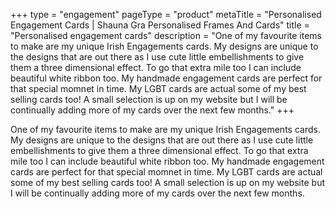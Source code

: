 +++
type = "engagement"
pageType = "product"
metaTitle = "Personalised Engagement Cards | Shauna Gra Personalised Frames And Cards"
title = "Personalised engagement cards"
description = "One of my favourite items to make are my unique Irish Engagements cards. My designs are unique to the designs that are out there as I use cute little embellishments to give them a three dimensional effect. To go that extra mile too I can include beautiful white ribbon too. My handmade engagement cards are perfect for that special momnet in time. My LGBT cards are actual some of my best selling cards too! A small selection is up on my website but I will be continually adding more of my cards over the next few months."
+++

One of my favourite items to make are my unique Irish Engagements cards. My designs are unique to the designs that are out there as I use cute little embellishments to give them a three dimensional effect. To go that extra mile too I can include beautiful white ribbon too. My handmade engagement cards are perfect for that special momnet in time. My LGBT cards are actual some of my best selling cards too! A small selection is up on my website but I will be continually adding more of my cards over the next few months.
